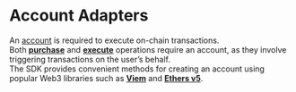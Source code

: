 # Account Adapters

An [account](../../reference/account.md) is required to execute on-chain transactions.\
Both [**purchase**](../product/common/purchase.md) and [**execute**](../transaction-steps/execute.md) operations require an account, as they involve triggering transactions on the user’s behalf.\
The SDK provides convenient methods for creating an account using popular Web3 libraries such as [**Viem**](https://viem.sh/) and [**Ethers v5**](https://app.gitbook.com/u/QndqrRfhN8QSJcD78bVPeiUnfOQ2).
